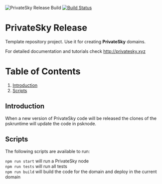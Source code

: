 ![PrivateSky Release Build](https://github.com/PrivateSky/psk-release/workflows/PrivateSky%20Release%20Build/badge.svg) [![Build Status](https://travis-ci.com/PrivateSky/psk-release.svg?branch=master)](https://travis-ci.com/PrivateSky/psk-release)
# PrivateSky Release
Template repository project. Use it for creating <b>PrivateSky</b> domains.

For detailed documentation and tutorials check http://privatesky.xyz

# Table of Contents
1. [Introduction](#introduction)
2. [Scripts](#scripts)

## Introduction  
When a new version of PrivateSky code will be released the clones of the pskruntime will update the code in psknode.

## Scripts
The following scripts are available to run: 

``` npm run start ``` will run a PrivateSky node  
``` npm run tests ``` will run all tests  
``` npm run build ``` will build the code for the domain and deploy in the current domain  


